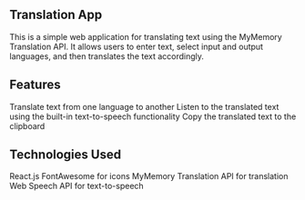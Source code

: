## Translation App
This is a simple web application for translating text using the MyMemory Translation API. It allows users to enter text, select input and output languages, and then translates the text accordingly.

## Features
Translate text from one language to another
Listen to the translated text using the built-in text-to-speech functionality
Copy the translated text to the clipboard

## Technologies Used
React.js
FontAwesome for icons
MyMemory Translation API for translation
Web Speech API for text-to-speech